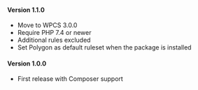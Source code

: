 #### Version 1.1.0
- Move to WPCS 3.0.0
- Require PHP 7.4 or newer
- Additional rules excluded
- Set Polygon as default ruleset when the package is installed

#### Version 1.0.0
- First release with Composer support

